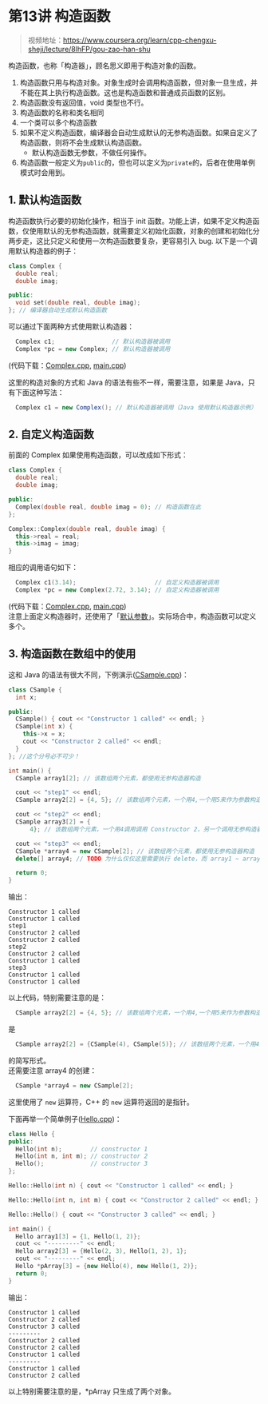# 第13讲 构造函数

>
> 视频地址：<https://www.coursera.org/learn/cpp-chengxu-sheji/lecture/8lhFP/gou-zao-han-shu>

构造函数，也称「构造器」，顾名思义即用于构造对象的函数。
1. 构造函数只用与构造对象。对象生成时会调用构造函数，但对象一旦生成，并不能在其上执行构造函数。这也是构造函数和普通成员函数的区别。
2. 构造函数没有返回值，void 类型也不行。
3. 构造函数的名称和类名相同
4. 一个类可以多个构造函数
5. 如果不定义构造函数，编译器会自动生成默认的无参构造函数。如果自定义了构造函数，则将不会生成默认构造函数。
    * 默认构造函数无参数，不做任何操作。
6. 构造函数一般定义为``public``的，但也可以定义为``private``的，后者在使用单例模式时会用到。

## 1. 默认构造函数
构造函数执行必要的初始化操作，相当于 init 函数。功能上讲，如果不定义构造函数，仅使用默认的无参构造函数，就需要定义初始化函数，对象的创建和初始化分两步走，这比只定义和使用一次构造函数要复杂，更容易引入 bug.
以下是一个调用默认构造器的例子：
``` C++
class Complex {
  double real;
  double imag;

public:
  void set(double real, double imag);
}; // 编译器自动生成默认构造函数
```
可以通过下面两种方式使用默认构造器：
``` C++
  Complex c1;                // 默认构造器被调用
  Complex *pc = new Complex; // 默认构造器被调用
```
(代码下载：[Complex.cpp](code/ch13/noConstructor/Complex.cpp), [main.cpp](code/ch13/noConstructor/main.cpp))  

这里的构造对象的方式和 Java 的语法有些不一样，需要注意，如果是 Java，只有下面这种写法：
``` Java
  Complex c1 = new Complex(); // 默认构造器被调用（Java 使用默认构造器示例）
```

## 2. 自定义构造函数
前面的 Complex 如果使用构造函数，可以改成如下形式：
``` C++
class Complex {
  double real;
  double imag;

public:
  Complex(double real, double imag = 0); // 构造函数在此
};

Complex::Complex(double real, double imag) {
  this->real = real;
  this->imag = imag;
}
```
相应的调用语句如下：
``` C++
  Complex c1(3.14);                      // 自定义构造器被调用
  Complex *pc = new Complex(2.72, 3.14); // 自定义构造器被调用
```
(代码下载：[Complex.cpp](code/ch13/constructor/Complex.cpp), [main.cpp](code/ch13/constructor/main.cpp))  
注意上面定义构造器时，还使用了「[默认参数](chapter8.md)」。实际场合中，构造函数可以定义多个。

## 3. 构造函数在数组中的使用
这和 Java 的语法有很大不同，下例演示([CSample.cpp](code/ch13/array/CSample.cpp))：
``` C++
class CSample {
  int x;

public:
  CSample() { cout << "Constructor 1 called" << endl; }
  CSample(int x) {
    this->x = x;
    cout << "Constructor 2 called" << endl;
  }
}; //这个分号必不可少！

int main() {
  CSample array1[2]; // 该数组两个元素，都使用无参构造器构造

  cout << "step1" << endl;
  CSample array2[2] = {4, 5}; // 该数组两个元素，一个用4,一个用5来作为参数构造

  cout << "step2" << endl;
  CSample array3[2] = {
      4}; // 该数组两个元素，一个用4调用调用 Constructor 2，另一个调用无参构造器

  cout << "step3" << endl;
  CSample *array4 = new CSample[2]; // 该数组两个元素，都使用无参构造器构造
  delete[] array4; // TODO 为什么仅仅这里需要执行 delete，而 array1 ~ array3 并不需要？

  return 0;
}
```

输出：
```
Constructor 1 called
Constructor 1 called
step1
Constructor 2 called
Constructor 2 called
step2
Constructor 2 called
Constructor 1 called
step3
Constructor 1 called
Constructor 1 called
```
以上代码，特别需要注意的是：
``` C++
  CSample array2[2] = {4, 5}; // 该数组两个元素，一个用4,一个用5来作为参数构造
``` 
是
``` C++
  CSample array2[2] = {CSample(4), CSample(5)}; // 该数组两个元素，一个用4,一个用5来作为参数构造
``` 
的简写形式。  
还需要注意 array4 的创建：
``` C++
  CSample *array4 = new CSample[2]; 
```
这里使用了 ``new`` 运算符，C++ 的 ``new`` 运算符返回的是指针。

下面再举一个简单例子([Hello.cpp](code/ch13/array/Hello.cpp))：
``` C++
class Hello {
public:
  Hello(int n);        // constructor 1
  Hello(int n, int m); // constructor 2
  Hello();             // constructor 3
};

Hello::Hello(int n) { cout << "Constructor 1 called" << endl; }

Hello::Hello(int n, int m) { cout << "Constructor 2 called" << endl; }

Hello::Hello() { cout << "Constructor 3 called" << endl; }

int main() {
  Hello array1[3] = {1, Hello(1, 2)};
  cout << "---------" << endl;
  Hello array2[3] = {Hello(2, 3), Hello(1, 2), 1};
  cout << "---------" << endl;
  Hello *pArray[3] = {new Hello(4), new Hello(1, 2)};
  return 0;
}
```
输出：
```
Constructor 1 called
Constructor 2 called
Constructor 3 called
---------
Constructor 2 called
Constructor 2 called
Constructor 1 called
---------
Constructor 1 called
Constructor 2 called
```
以上特别需要注意的是，*pArray 只生成了两个对象。

